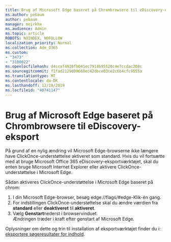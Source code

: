 ```yaml
---
title: Brug af Microsoft Edge baseret på Chrombrowsere til eDiscovery-eksport
ms.author: pebaum
author: pebaum
manager: mnirkhe
ms.audience: Admin
ms.topic: article
ROBOTS: NOINDEX, NOFOLLOW
localization_priority: Normal
ms.collection: Adm_O365
ms.custom:
- "3473"
- "3100022"
ms.openlocfilehash: d4ccaf4928fb041ec7914b95520c4e7ccdac208c
ms.sourcegitcommit: f1fad2129d09660ec42dbce03ce2c6b4cfc9555a
ms.translationtype: MT
ms.contentlocale: da-DK
ms.lasthandoff: 12/18/2019
ms.locfileid: "40741147"
---
```

# <a name="using-microsoft-edge-based-on-chromium-browsers-for-ediscovery-export"></a>Brug af Microsoft Edge baseret på Chrombrowsere til eDiscovery-eksport

På grund af en nylig ændring vil Microsoft Edge-browserne ikke længere have ClickOnce-understøttelse aktiveret som standard. Hvis du vil fortsætte med at bruge Microsoft Office 365 eDiscovery-eksportværktøjet, skal du enten bruge Microsoft Internet Explorer eller aktivere ClickOnce-understøttelse i Microsoft Edge. 

Sådan aktiveres ClickOnce-understøttelse i Microsoft Edge baseret på chrom: 
1. I din Microsoft Edge-browser, besøg edge://flags/#edge-Klik-én gang.
2. For indstillingen ClickOnce-understøttelse skal du ændre værdien fra **standard** eller **deaktiveret** til **aktiveret**. 
3. Vælg **Genstart**nederst i browservinduet. <br>
 Ændringen træder i kraft efter genstart af Microsoft Edge. 

Oplysninger om dette og trin til installation af eksportværktøjet finder du i: [eksportere søgeresultater for indhold](https://docs.microsoft.com/microsoft-365/compliance/export-search-results).